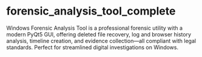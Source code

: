 # forensic_analysis_tool_complete
Windows Forensic Analysis Tool is a professional forensic utility with a modern PyQt5 GUI, offering deleted file recovery, log and browser history analysis, timeline creation, and evidence collection—all compliant with legal standards. Perfect for streamlined digital investigations on Windows.
